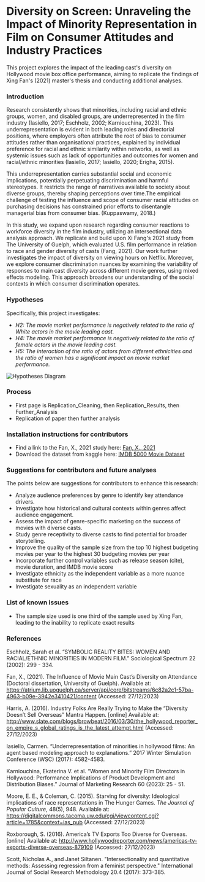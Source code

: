 # Diversity on Screen: Unraveling the Impact of Minority Representation in Film on Consumer Attitudes and Industry Practices

This project explores the impact of the leading cast's diversity on Hollywood movie box office performance, aiming to replicate the findings of Xing Fan's (2021) master's thesis and conducting additional analyses.

### Introduction
Research consistently shows that minorities, including racial and ethnic groups, women, and disabled groups, are underrepresented in the film industry (Iasiello, 2017; Eschholz, 2002; Karniouchina, 2023). This underrepresentation is evident in both leading roles and directorial positions, where employers often attribute the root of bias to consumer attitudes rather than organisational practices, explained by individual preference for racial and ethnic similarity within networks, as well as systemic issues such as lack of opportunities and outcomes for women and racial/ethnic minorities (Iasiello, 2017; Iasiello, 2020; Erigha, 2015). 

This underrepresentation carries substantial social and economic implications, potentially perpetuating discrimination and harmful stereotypes. It restricts the range of narratives available to society about diverse groups, thereby shaping perceptions over time.The empirical challenge of testing the influence and scope of consumer racial attitudes on purchasing decisions has constrained prior efforts to disentangle managerial bias from consumer bias. (Kuppaswamy, 2018.)

In this study, we expand upon research regarding consumer reactions to workforce diversity in the film industry, utilizing an intersectional data analysis approach. We replicate and build upon Xi Fang's 2021 study from The University of Guelph, which evaluated U.S. film performance in relation to race and gender diversity of casts (Fang, 2021). Our work further investigates the impact of diversity on viewing hours on Netflix. Moreover, we explore consumer discrimination nuances by examining the variability of responses to main cast diversity across different movie genres, using mixed effects modeling. This approach broadens our understanding of the social contexts in which consumer discrimination operates.

### Hypotheses
Specifically, this project investigates:
- _H2: The movie market performance is negatively related to the ratio of White actors in the movie leading cast._
- _H4: The movie market performance is negatively related to the ratio of female actors in the movie leading cast._
- _H5: The interaction of the ratio of actors from different ethnicities and the ratio of women has a significant impact on movie market performance._

![Hypotheses Diagram](images/hypotheses_image.png)

### Process 
- First page is Replication_Cleaning, then Replication_Results, then Further_Analysis
- Replication of paper then further analysis


### Installation instructions for contributors

- Find a link to the Fan, X., 2021 study here: [Fan, X., 2021](https://atrium.lib.uoguelph.ca/server/api/core/bitstreams/6c82a2c1-57ba-4963-b09e-3942e3410421/content)
- Download the dataset from kaggle here: [IMDB 5000 Movie Dataset](https://www.kaggle.com/datasets/carolzhangdc/imdb-5000-movie-dataset)

### Suggestions for contributors and future analyses
The points below are suggestions for contributors to enhance this research:
- Analyze audience preferences by genre to identify key attendance drivers.
- Investigate how historical and cultural contexts within genres affect audience engagement.
- Assess the impact of genre-specific marketing on the success of movies with diverse casts.
- Study genre receptivity to diverse casts to find potential for broader storytelling.
- Improve the quality of the sample size from the top 10 highest budgeting movies per year to the highest 30 budgeting movies per year
- Incorporate further control variables such as release season (cite), movie duration, and IMDB movie score
- Investigate ethnicity as the independent variable as a more nuance substitute for race
- Investigate sexuality as an independent variable

### List of known issues
- The sample size used is one third of the sample used by Xing Fan, leading to the inability to replicate exact results

### References
Eschholz, Sarah et al. “SYMBOLIC REALITY BITES: WOMEN AND RACIAL/ETHNIC MINORITIES IN MODERN FILM.” Sociological Spectrum 22 (2002): 299 - 334.

Fan, X., (2021). The Influence of Movie Main Cast’s Diversity on Attendance (Doctoral dissertation, University of Guelph). Available at: https://atrium.lib.uoguelph.ca/server/api/core/bitstreams/6c82a2c1-57ba-4963-b09e-3942e3410421/content (Accessed: 27/12/2023)

Harris, A. (2016). Industry Folks Are Really Trying to Make the “Diversity Doesn’t Sell Overseas” Mantra Happen. [online] Available at: http://www.slate.com/blogs/browbeat/2016/03/30/the_hollywood_reporter_on_empire_s_global_ratings_is_the_latest_attempt.html (Accessed: 27/12/2023)

Iasiello, Carmen. “Underrepresentation of minorities in hollywood films: An agent based modeling approach to explanations.” 2017 Winter Simulation Conference (WSC) (2017): 4582-4583.

Karniouchina, Ekaterina V. et al. “Women and Minority Film Directors in Hollywood: Performance Implications of Product Development and Distribution Biases.” Journal of Marketing Research 60 (2023): 25 - 51.

Moore, E. E., & Coleman, C. (2015). Starving for diversity: Ideological implications of race representations in The Hunger Games. _The Journal of Popular Culture_, 48(5), 948. Available at: https://digitalcommons.tacoma.uw.edu/cgi/viewcontent.cgi?article=1785&context=ias_pub (Accessed: 27/12/2023)

Roxborough, S. (2016). America’s TV Exports Too Diverse for Overseas. [online] Available at: http://www.hollywoodreporter.com/news/americas-tv-exports-diverse-overseas-879109 (Accessed: 27/12/2023)

Scott, Nicholas A., and Janet Siltanen. "Intersectionality and quantitative methods: Assessing regression from a feminist perspective." International Journal of Social Research Methodology 20.4 (2017): 373-385.

